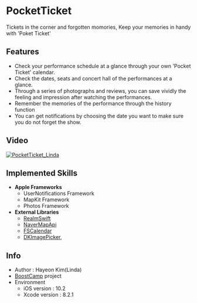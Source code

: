 # PocketTicket

 Tickets in the corner and forgotten momories, Keep your memories in handy with 'Poket Ticket'

## Features

- Check your performance schedule at a glance through your own 'Pocket Ticket' calendar.
- Check the dates, seats and concert hall of the performances at a glance.
- Through a series of photographs and reviews, you can save vividly the feeling and impression after watching the performances.
- Remember the memories of the performance through the history function
- You can get notifications by choosing the date you want to make sure you do not forget the show.

## Video

[![PocketTicket_Linda](https://img.youtube.com/vi/vH2_sHhz_Y4/0.jpg)](https://youtu.be/vH2_sHhz_Y4)

## Implemented Skills

- **Apple Frameworks**
  - UserNotifications Framework
  - MapKit Framework
  - Photos Framework
- **External Libraries**
  - [RealmSwift](https://realm.io/)
  - [NaverMapApi](https://developers.naver.com/docs/map/ios/)
  - [FSCalendar](https://github.com/WenchaoD/FSCalendar)
  - [DKImagePicker](https://github.com/zhangao0086/DKImagePickerController),

## Info

- Author : Hayeon Kim(Linda)
- [BoostCamp](http://boostcamp.connect.or.kr/) project
- Environment
  - iOS version : 10.2
  - Xcode version : 8.2.1